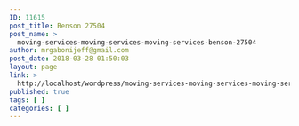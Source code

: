 ```yaml
---
ID: 11615
post_title: Benson 27504
post_name: >
  moving-services-moving-services-moving-services-benson-27504
author: mrgabonijeff@gmail.com
post_date: 2018-03-28 01:50:03
layout: page
link: >
  http://localhost/wordpress/moving-services-moving-services-moving-services-benson-27504/
published: true
tags: [ ]
categories: [ ]
---
```


